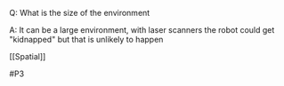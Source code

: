 Q: What is the size of the environment

A: It can be a large environment, with laser scanners the robot could get "kidnapped" but that is unlikely to happen

[[Spatial]]

#P3 